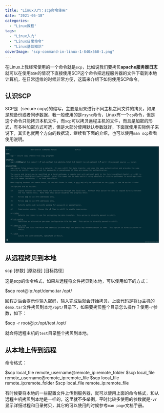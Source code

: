 ```yaml
---
title: "Linux入门：scp命令使用"
date: "2021-05-18"
categories: 
  - "Linux教程"
tags: 
  - "Linux入门"
  - "Linux日常命令"
  - "Linux基础知识"
coverImage: "scp-command-in-linux-1-840x560-1.png"
---
```


在Linux上我经常使用的一个命令就是`scp`，比如说我们要拷贝**apache服务器日志**就可以在使用`SSH`的情况下直接使用SCP这个命令把远程服务器的文件下载到本地计算机，在日常运维的时候非常方便，这篇来介绍下如何使用SCP命令。

## 认识SCP

SCP是（secure copy)的缩写，主要是用来进行不同主机之间文件的拷贝，如果是想备份或者同步数据，我一般使用的是`rsync`命令，Linux有一个`cp`命令，但是这个命令只能拷贝本机文件，而`scp`可以拷贝远程主机的文件，而且是加密的形式，有多种加密方式可选，但是大部分使用默认参数就好，下面就使用实际例子来说下，其实也就两个方向的数据流，继续看下面的介绍，也可以使用`man scp`看看使用说明。

![Linux-man-scp](images/Linux-man-scp.png)

## 从远程拷贝到本地

scp \[参数\] \[原路径\] \[目标路径\]

这是scp的命令格式，如果从远程将文件拷贝到本地，可以使用如下的方式：

$scp root@ip:/opt/demo.tar /opt/

回程之后会提示你输入密码，输入完成后就会开始拷贝，上面代码是将`ip`主机的`demo.tar`文件拷贝到本地`/opt/`目录下，如果要拷贝整个目录怎么操作？使用`-r`参数，如下：

$scp -r root@ip:/opt/test /opt/

就会将远程主机的`test`目录整个拷贝到本地。

## 从本地上传到远程

命令格式：

$scp local\_file remote\_username@remote\_ip:remote\_folder
$scp local\_file remote\_username@remote\_ip:remote\_file
$scp local\_file remote\_ip:remote\_folder
$scp local\_file remote\_ip:remote\_file

有时候要将本地的一些配置文件上传到服务器，就可以使用上面的命令格式，和从远程主机拷贝到本地是一样的，这里就不多举例，平时比较多使用的参数就是`-vr`显示详细过程和目录拷贝，其它的可以使用的时候参考`man page`文档手册。
